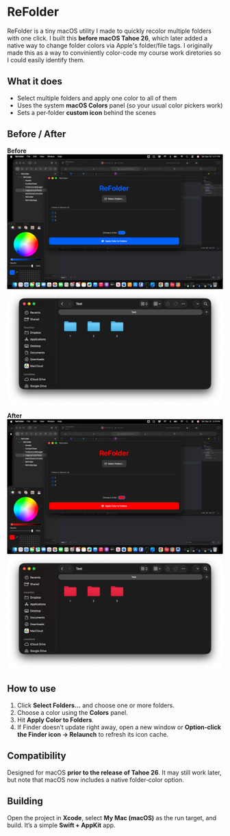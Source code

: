 # ReFolder

ReFolder is a tiny macOS utility I made to quickly recolor multiple folders with one click. I built this **before macOS Tahoe 26**, which later added a native way to change folder colors via Apple's folder/file tags. I originally made this as a way to conviniently color-code my course work diretories so I could easily identify them.

## What it does

- Select multiple folders and apply one color to all of them
- Uses the system **macOS Colors** panel (so your usual color pickers work)
- Sets a per‑folder **custom icon** behind the scenes

## Before / After

**Before**  
![Before](docs/images/readme_assets/ui.png)
![](docs/images/readme_assets/before.png)

**After**  
![After](docs/images/readme_assets/ui-apply.png)
![](docs/images/readme_assets/after.png)

## How to use

1. Click **Select Folders…** and choose one or more folders.
2. Choose a color using the **Colors** panel.
3. Hit **Apply Color to Folders**.
4. If Finder doesn’t update right away, open a new window or **Option‑click the Finder icon → Relaunch** to refresh its icon cache.

## Compatibility

Designed for macOS **prior to the release of Tahoe 26**. It may still work later, but note that macOS now includes a native folder‑color option.

## Building

Open the project in **Xcode**, select **My Mac (macOS)** as the run target, and build. It’s a simple **Swift + AppKit** app.
